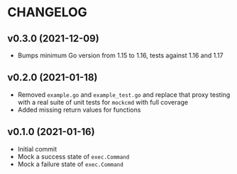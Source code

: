 # CHANGELOG

## v0.3.0 (2021-12-09)

* Bumps minimum Go version from 1.15 to 1.16, tests against 1.16 and 1.17

## v0.2.0 (2021-01-18)

* Removed `example.go` and `example_test.go` and replace that proxy testing with a real suite of unit tests for `mockcmd` with full coverage
* Added missing return values for functions

## v0.1.0 (2021-01-16)

* Initial commit
* Mock a success state of `exec.Command`
* Mock a failure state of `exec.Command`

